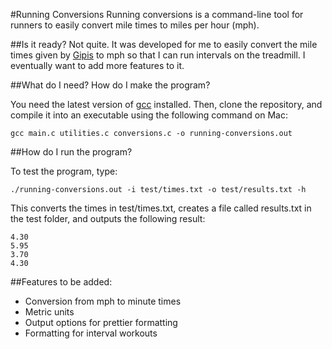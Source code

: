 #Running Conversions
Running conversions is a command-line tool for runners to easily convert mile times to miles per hour (mph).

##Is it ready?
Not quite. It was developed for me to easily convert the mile times given by [Gipis](gip.is "Gipis app link") to mph so that I can run intervals on the treadmill. I eventually want to add more features to it.

##What do I need? How do I make the program?

You need the latest version of [gcc](gcc.gnu.org "gcc link") installed. Then, clone the repository, and compile it into an executable using the following command on Mac:

    gcc main.c utilities.c conversions.c -o running-conversions.out

##How do I run the program?

To test the program, type:

    ./running-conversions.out -i test/times.txt -o test/results.txt -h

This converts the times in test/times.txt, creates a file called results.txt in the test folder, and outputs the following result:

    4.30
    5.95
    3.70
    4.30

##Features to be added:

* Conversion from mph to minute times
* Metric units
* Output options for prettier formatting
* Formatting for interval workouts